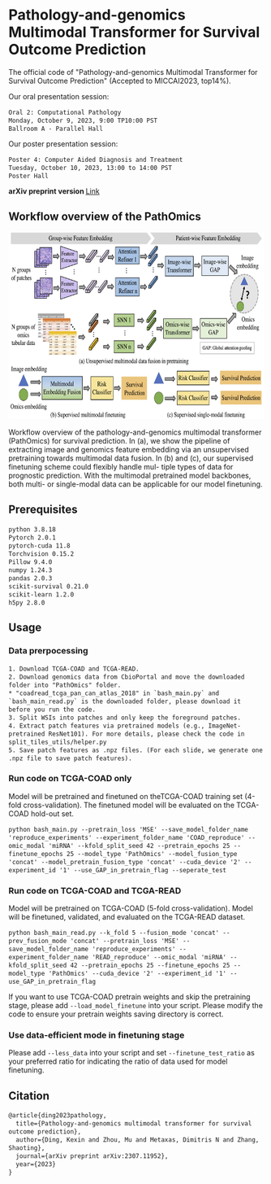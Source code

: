 # Pathology-and-genomics Multimodal Transformer for Survival Outcome Prediction
The official code of "Pathology-and-genomics Multimodal Transformer for Survival Outcome Prediction" (Accepted to MICCAI2023, top14%).

Our oral presentation session:
```
Oral 2: Computational Pathology 
Monday, October 9, 2023, 9:00 TP10:00 PST
Ballroom A - Parallel Hall
```
Our poster presentation session:
```
Poster 4: Computer Aided Diagnosis and Treatment
Tuesday, October 10, 2023, 13:00 to 14:00 PST
Poster Hall
```
<b> arXiv preprint version </b> [Link](http://arxiv.org/abs/2307.11952)

## Workflow overview of the PathOmics
<p align="center">
  <img src="https://github.com/Cassie07/PathOmics/blob/main/Figures/Figure1.png" width="674.1" height="368.3" title="Figure1">
</p>

Workflow overview of the pathology-and-genomics multimodal transformer (PathOmics) for survival prediction. In (a), we show the pipeline of extracting image and genomics feature embedding via an unsupervised pretraining towards multimodal data fusion. In (b) and (c), our supervised finetuning scheme could flexibly handle mul- tiple types of data for prognostic prediction. With the multimodal pretrained model backbones, both multi- or single-modal data can be applicable for our model finetuning.

## Prerequisites
```
python 3.8.18
Pytorch 2.0.1
pytorch-cuda 11.8
Torchvision 0.15.2
Pillow 9.4.0
numpy 1.24.3
pandas 2.0.3
scikit-survival 0.21.0 
scikit-learn 1.2.0
h5py 2.8.0
```
## Usage
### Data prerpocessing
```
1. Download TCGA-COAD and TCGA-READ.
2. Download genomics data from CbioPortal and move the downloaded folder into "PathOmics" folder.
* "coadread_tcga_pan_can_atlas_2018" in `bash_main.py` and `bash_main_read.py` is the downloaded folder, please download it before you run the code.
3. Split WSIs into patches and only keep the foreground patches.
4. Extract patch features via pretrained models (e.g., ImageNet-pretrained ResNet101). For more details, please check the code in split_tiles_utils/helper.py
5. Save patch features as .npz files. (For each slide, we generate one .npz file to save patch features).
```

### Run code on TCGA-COAD only
Model will be pretrained and finetuned on theTCGA-COAD training set (4-fold cross-validation).
The finetuned model will be evaluated on the TCGA-COAD hold-out set.

```
python bash_main.py --pretrain_loss 'MSE' --save_model_folder_name 'reproduce_experiments' --experiment_folder_name 'COAD_reproduce' --omic_modal 'miRNA' --kfold_split_seed 42 --pretrain_epochs 25 --finetune_epochs 25 --model_type 'PathOmics' --model_fusion_type 'concat' --model_pretrain_fusion_type 'concat' --cuda_device '2' --experiment_id '1' --use_GAP_in_pretrain_flag --seperate_test
```
### Run code on TCGA-COAD and TCGA-READ
Model will be pretrained on TCGA-COAD (5-fold cross-validation).
Model will be finetuned, validated, and evaluated on the TCGA-READ dataset.

```
python bash_main_read.py --k_fold 5 --fusion_mode 'concat' --prev_fusion_mode 'concat' --pretrain_loss 'MSE' --save_model_folder_name 'reproduce_experiments' --experiment_folder_name 'READ_reproduce' --omic_modal 'miRNA' --kfold_split_seed 42 --pretrain_epochs 25 --finetune_epochs 25 --model_type 'PathOmics' --cuda_device '2' --experiment_id '1' --use_GAP_in_pretrain_flag
```

If you want to use TCGA-COAD pretrain weights and skip the pretraining stage, please add `--load_model_finetune` into your script.
Please modify the code to ensure your pretrain weights saving directory is correct.

### Use data-efficient mode in finetuning stage
Please add `--less_data` into your script and set `--finetune_test_ratio` as your preferred ratio for indicating the ratio of data used for model finetuning.


## Citation
```
@article{ding2023pathology,
  title={Pathology-and-genomics multimodal transformer for survival outcome prediction},
  author={Ding, Kexin and Zhou, Mu and Metaxas, Dimitris N and Zhang, Shaoting},
  journal={arXiv preprint arXiv:2307.11952},
  year={2023}
}
```
